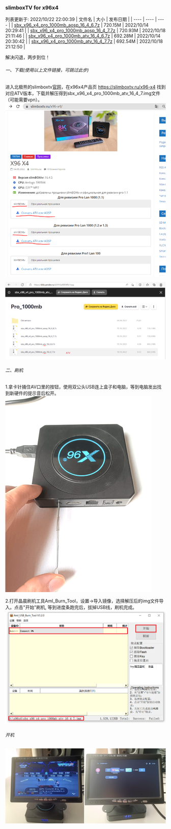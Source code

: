 ### slimboxTV for x96x4

列表更新于: 2022/10/22 22:00:39
| 文件名 | 大小 | 发布日期 |
| ---- | ---- | ---- |
 | [sbx_x96_x4_pro_1000mb_aosp_16_4_6.7z](https://downloader.disk.yandex.ru/disk/8bbf3cb3a858e49a2e7b4942e3628962c7018fc4df583498c5e1685b35c8020a/63542fcb/Arlo4ikbYaCSRCfmCwxQEWG7oCVBTRMUPqKBChuzih1mSJ-ITMr4s9ZlPJSFUMKAPE_jKCkuxrBxAsvQccy56A%3D%3D?uid=0&filename=sbx_x96_x4_pro_1000mb_aosp_16_4_6.7z&disposition=attachment&hash=X7RmxaQDlo32xE7MgGwez/250YHfgd2XGtuj4kLZA/q0ro%2B8lE56dyOEu6s%2Bccl/q/J6bpmRyOJonT3VoXnDag%3D%3D%3A/sbx_x96_x4_pro_1000mb_aosp_16_4_6.7z&limit=0&content_type=application%2Fx-7z-compressed&owner_uid=40520828&fsize=755127679&hid=732dfaae3bd762b88c242ed7e4a300b4&media_type=compressed&tknv=v2) | 720.15M | 2022/10/14 20:29:41 |
 | [sbx_x96_x4_pro_1000mb_aosp_16_4_7.7z](https://downloader.disk.yandex.ru/disk/9644fe2e3d438cf74e964e2b060bfb9f735d1df8e097d51aa8b34b6e5633c623/63542fcb/Arlo4ikbYaCSRCfmCwxQEeWau3h68kPxLhdNxF50fdVzDOkR-oj9VltWGstkypzTo1VZDV9-VLEmwEljxFghhg%3D%3D?uid=0&filename=sbx_x96_x4_pro_1000mb_aosp_16_4_7.7z&disposition=attachment&hash=X7RmxaQDlo32xE7MgGwez/250YHfgd2XGtuj4kLZA/q0ro%2B8lE56dyOEu6s%2Bccl/q/J6bpmRyOJonT3VoXnDag%3D%3D%3A/sbx_x96_x4_pro_1000mb_aosp_16_4_7.7z&limit=0&content_type=application%2Fx-7z-compressed&owner_uid=40520828&fsize=755947602&hid=ddeb5990d18a7554cb6e9c0e498016f3&media_type=compressed&tknv=v2) | 720.93M | 2022/10/18 21:11:46 |
 | [sbx_x96_x4_pro_1000mb_atv_16_4_6.7z](https://downloader.disk.yandex.ru/disk/347ff1b8e845fd5b491ec1b14f966e84fdefc837deb8ce461b38e8daf7076f8f/63542fcb/Arlo4ikbYaCSRCfmCwxQEQ82kkM7Gq4fUCKsbw5yu_1SJCEuZ33RkThgLvarbtsyKqysKPAF_FX3CL5ZEUuGTw%3D%3D?uid=0&filename=sbx_x96_x4_pro_1000mb_atv_16_4_6.7z&disposition=attachment&hash=X7RmxaQDlo32xE7MgGwez/250YHfgd2XGtuj4kLZA/q0ro%2B8lE56dyOEu6s%2Bccl/q/J6bpmRyOJonT3VoXnDag%3D%3D%3A/sbx_x96_x4_pro_1000mb_atv_16_4_6.7z&limit=0&content_type=application%2Fx-7z-compressed&owner_uid=40520828&fsize=725906265&hid=ddc935bdde746ea3c61cbb1bc90e6dbe&media_type=compressed&tknv=v2) | 692.28M | 2022/10/14 20:30:42 |
 | [sbx_x96_x4_pro_1000mb_atv_16_4_7.7z](https://downloader.disk.yandex.ru/disk/9f2a9f026e6796016faf05a2b64e334db1c2741e8e0d687dbd9e77a3ce6d9b26/63542fcb/Arlo4ikbYaCSRCfmCwxQEZzNgarnQSAfYyx96CdPWlazlMb4EFIbhlKzqVMXPRzMYiwjt4CMtkMnR7E7ztHtnA%3D%3D?uid=0&filename=sbx_x96_x4_pro_1000mb_atv_16_4_7.7z&disposition=attachment&hash=X7RmxaQDlo32xE7MgGwez/250YHfgd2XGtuj4kLZA/q0ro%2B8lE56dyOEu6s%2Bccl/q/J6bpmRyOJonT3VoXnDag%3D%3D%3A/sbx_x96_x4_pro_1000mb_atv_16_4_7.7z&limit=0&content_type=application%2Fx-7z-compressed&owner_uid=40520828&fsize=726179937&hid=928df8a07f2da2049a2ced0bf2a61183&media_type=compressed&tknv=v2) | 692.54M | 2022/10/18 21:12:50 |


解决闪退，两步到位！
###### 一、下载(使用以上文件链接，可跳过此步)
进入北极熊的slimboxtv[官网](https://slimboxtv.ru)，在x96x4产品页 https://slimboxtv.ru/x96-x4 找到对应ATV版本，下载并解压得到sbx_x96_x4_pro_1000mb_atv_16_4_7.img文件（可能需要vpn）。
![Image text](img/slimboxtv.ru_x96-x4_.png)

![Image text](img/download-atv.png)

###### 二、刷机

1.拿卡针捅住AV口里的按钮，使用双公头USB连上盒子和电脑，等到电脑发出找到新硬件的提示音后松开。
![Image text](img/holdon.png)

2.打开晶晨刷机工具Aml_Burn_Tool，设置->导入镜像，选择解压后的img文件导入。点击"开始"刷机, 等到进度条跑完后，拔掉USB线，刷机完成。
![Image text](img/aml-tool.png)

###### 开机
![Image text](img/done.jpg)